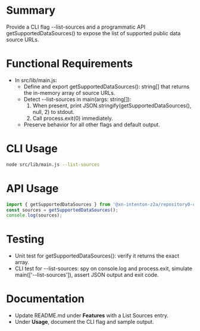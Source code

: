 # Summary
Provide a CLI flag --list-sources and a programmatic API getSupportedDataSources() to expose the list of supported public data source URLs.

# Functional Requirements

- In src/lib/main.js:
  - Define and export getSupportedDataSources(): string[] that returns the in-memory array of source URLs.
  - Detect --list-sources in main(args: string[]):
    1. When present, print JSON.stringify(getSupportedDataSources(), null, 2) to stdout.
    2. Call process.exit(0) immediately.
  - Preserve behavior for all other flags and default output.

# CLI Usage

```bash
node src/lib/main.js --list-sources
```

# API Usage

```js
import { getSupportedDataSources } from '@xn-intenton-z2a/repository0-crucible';
const sources = getSupportedDataSources();
console.log(sources);
```

# Testing

- Unit test for getSupportedDataSources(): verify it returns the exact array.
- CLI test for --list-sources: spy on console.log and process.exit, simulate main(['--list-sources']), assert JSON output and exit code.

# Documentation

- Update README.md under **Features** with a List Sources entry.
- Under **Usage**, document the CLI flag and sample output.